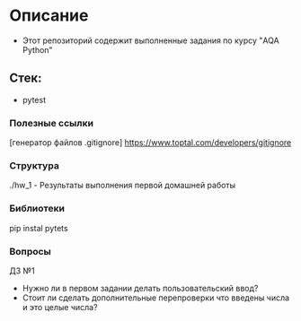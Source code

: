 # Описание
- Этот репозиторий содержит выполненные задания по курсу "AQA Python"


## Стек:
- pytest

### Полезные ссылки
[генератор файлов .gitignore] https://www.toptal.com/developers/gitignore

### Структура
./hw_1 - Результаты выполнения первой домашней работы

### Библиотеки
pip instal pytets


### Вопросы
ДЗ №1
- Нужно ли в первом задании делать пользовательский ввод?
- Стоит ли сделать дополнительные перепроверки что введены числа и это целые числа?
